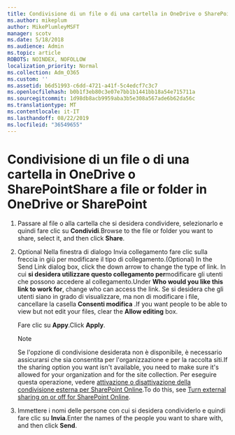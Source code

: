 ```yaml
---
title: Condivisione di un file o di una cartella in OneDrive o SharePoint
ms.author: mikeplum
author: MikePlumleyMSFT
manager: scotv
ms.date: 5/18/2018
ms.audience: Admin
ms.topic: article
ROBOTS: NOINDEX, NOFOLLOW
localization_priority: Normal
ms.collection: Adm_O365
ms.custom: ''
ms.assetid: b6d51993-c6dd-4721-a41f-5c4edcf7c3c7
ms.openlocfilehash: b0b1f3eb80c3e07e7bb1b1441bb18a54e715711a
ms.sourcegitcommit: 1d98db8acb9959aba3b5e308a567ade6b62da56c
ms.translationtype: MT
ms.contentlocale: it-IT
ms.lasthandoff: 08/22/2019
ms.locfileid: "36549655"
---
```

# <a name="share-a-file-or-folder-in-onedrive-or-sharepoint"></a><span data-ttu-id="44d5e-102">Condivisione di un file o di una cartella in OneDrive o SharePoint</span><span class="sxs-lookup"><span data-stu-id="44d5e-102">Share a file or folder in OneDrive or SharePoint</span></span>

1. <span data-ttu-id="44d5e-103">Passare al file o alla cartella che si desidera condividere, selezionarlo e quindi fare clic su **Condividi**.</span><span class="sxs-lookup"><span data-stu-id="44d5e-103">Browse to the file or folder you want to share, select it, and then click **Share**.</span></span>
    
2. <span data-ttu-id="44d5e-104">Optional Nella finestra di dialogo Invia collegamento fare clic sulla freccia in giù per modificare il tipo di collegamento.</span><span class="sxs-lookup"><span data-stu-id="44d5e-104">(Optional) In the Send Link dialog box, click the down arrow to change the type of link.</span></span> <span data-ttu-id="44d5e-105">In cui **si desidera utilizzare questo collegamento per**modificare gli utenti che possono accedere al collegamento.</span><span class="sxs-lookup"><span data-stu-id="44d5e-105">Under **Who would you like this link to work for**, change who can access the link.</span></span> <span data-ttu-id="44d5e-106">Se si desidera che gli utenti siano in grado di visualizzare, ma non di modificare i file, cancellare la casella **Consenti modifica** .</span><span class="sxs-lookup"><span data-stu-id="44d5e-106">If you want people to be able to view but not edit your files, clear the **Allow editing** box.</span></span> 
    
    <span data-ttu-id="44d5e-107">Fare clic su **Appy**.</span><span class="sxs-lookup"><span data-stu-id="44d5e-107">Click **Apply**.</span></span>
    
    > [!NOTE]
    > <span data-ttu-id="44d5e-108">Se l'opzione di condivisione desiderata non è disponibile, è necessario assicurarsi che sia consentita per l'organizzazione e per la raccolta siti.</span><span class="sxs-lookup"><span data-stu-id="44d5e-108">If the sharing option you want isn't available, you need to make sure it's allowed for your organization and for the site collection.</span></span> <span data-ttu-id="44d5e-109">Per eseguire questa operazione, vedere [attivazione o disattivazione della condivisione esterna per SharePoint Online](https://go.microsoft.com/fwlink/?linkid=866426).</span><span class="sxs-lookup"><span data-stu-id="44d5e-109">To do this, see [Turn external sharing on or off for SharePoint Online](https://go.microsoft.com/fwlink/?linkid=866426).</span></span> 
  
3. <span data-ttu-id="44d5e-110">Immettere i nomi delle persone con cui si desidera condividerlo e quindi fare clic su **Invia**.</span><span class="sxs-lookup"><span data-stu-id="44d5e-110">Enter the names of the people you want to share with, and then click **Send**.</span></span>
    

